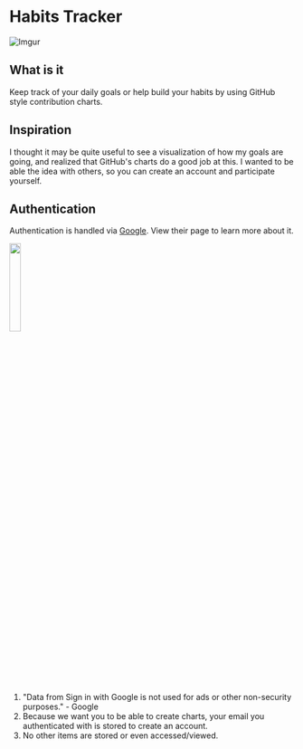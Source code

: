 # Habits Tracker
![Imgur](https://imgur.com/QNDKC2M.gif)


## What is it
Keep track of your daily goals or help build your habits by using GitHub style contribution charts.
 
## Inspiration
I thought it may be quite useful to see a visualization of how my goals are going, and realized that GitHub's charts do a good job at this.
I wanted to be able the idea with others, so you can create an account and participate yourself.

## Authentication
Authentication is handled via [Google](https://developers.google.com/identity/gsi/web/guides/overview). View their page to learn more about it. 

<img src="https://imgur.com/6L6XcBZ.png"  width="20%" height="20%">

1. "Data from Sign in with Google is not used for ads or other non-security purposes." - Google
2. Because we want you to be able to create charts, your email you authenticated with is stored to create an account.
3. No other items are stored or even accessed/viewed.

